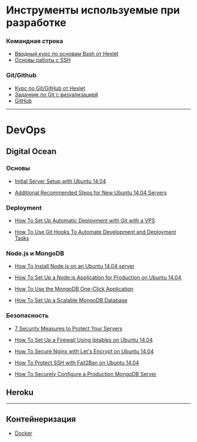 # Инструменты используемые при разработке 
### Командная строка
- [Вводный курс по основам Bash от Hexlet](https://ru.hexlet.io/courses/bash)
- [Основы работы с SSH](https://www.youtube.com/watch?v=DbPDraCYju8&list=PLoYCgNOIyGAB0_YBfdNP5oqAD98HtAQqL&index=4)
### Git/Github
- [Курс по Git/GitHub от Hexlet](https://ru.hexlet.io/courses/intro_to_git)
- [Задачник по Git с визуализацией](https://learngitbranching.js.org)
- [GitHub](https://github.com)

<hr/>

# DevOps
## Digital Ocean

### Основы


* [Initial Server Setup with Ubuntu 14.04](https://www.digitalocean.com/community/tutorials/initial-server-setup-with-ubuntu-14-04)

* [Additional Recommended Steps for New Ubuntu 14.04 Servers](https://www.digitalocean.com/community/tutorials/additional-recommended-steps-for-new-ubuntu-14-04-servers)


### Deployment

* [How To Set Up Automatic Deployment with Git with a VPS](https://www.digitalocean.com/community/tutorials/how-to-set-up-automatic-deployment-with-git-with-a-vps)

* [How To Use Git Hooks To Automate Development and Deployment Tasks](https://www.digitalocean.com/community/tutorials/how-to-use-git-hooks-to-automate-development-and-deployment-tasks)


### Node.js и MongoDB


* [How To Install Node.js on an Ubuntu 14.04 server](https://www.digitalocean.com/community/tutorials/how-to-install-node-js-on-an-ubuntu-14-04-server)

* [How To Set Up a Node.js Application for Production on Ubuntu 14.04](https://www.digitalocean.com/community/tutorials/how-to-set-up-a-node-js-application-for-production-on-ubuntu-14-04)

* [How To Use the MongoDB One-Click Application](https://www.digitalocean.com/community/tutorials/how-to-use-the-mongodb-one-click)

* [How To Set Up a Scalable MongoDB Database](https://www.digitalocean.com/community/tutorials/how-to-set-up-a-scalable-mongodb-database)

### Безопасность


* [7 Security Measures to Protect Your Servers](https://www.digitalocean.com/community/tutorials/7-security-measures-to-protect-your-servers)

* [How To Set Up a Firewall Using Iptables on Ubuntu 14.04](https://www.digitalocean.com/community/tutorials/how-to-set-up-a-firewall-using-iptables-on-ubuntu-14-04)

* [How To Secure Nginx with Let's Encrypt on Ubuntu 14.04](https://www.digitalocean.com/community/tutorials/how-to-secure-nginx-with-let-s-encrypt-on-ubuntu-14-04)

* [How To Protect SSH with Fail2Ban on Ubuntu 14.04](https://www.digitalocean.com/community/tutorials/how-to-protect-ssh-with-fail2ban-on-ubuntu-14-04)

* [How To Securely Configure a Production MongoDB Server](https://www.digitalocean.com/community/tutorials/how-to-securely-configure-a-production-mongodb-server)


## Heroku

<hr/>

## Контейнеризация 
- [Docker](https://www.youtube.com/playlist?list=PLoYCgNOIyGAAzevEST2qm2Xbe3aeLFvLc)
